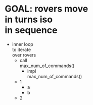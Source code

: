 # **GOAL:** rovers move<br/>in turns iso<br/>in sequence
- inner loop<br/>to iterate<br/>over rovers
  - call<br/>max_num_of_commands()
    - impl<br/>max_num_of_commands()
  - 1
    - a
    - b
  - 2
